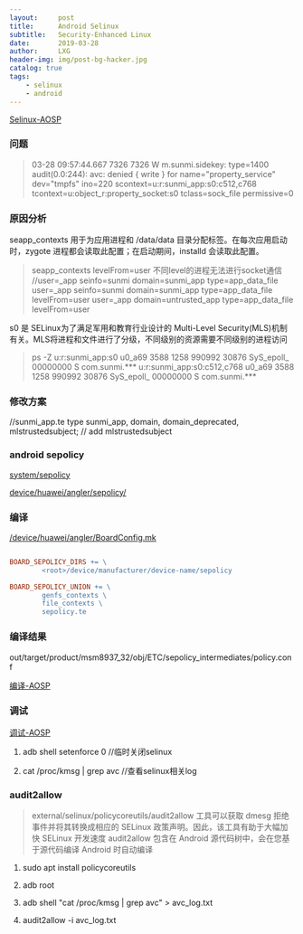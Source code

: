 ```yaml
---
layout:     post
title:      Android Selinux
subtitle:   Security-Enhanced Linux
date:       2019-03-28
author:     LXG
header-img: img/post-bg-hacker.jpg
catalog: true
tags:
    - selinux
    - android
---
```


[Selinux-AOSP](https://source.android.com/security/selinux)

### 问题

> 03-28 09:57:44.667  7326  7326 W m.sunmi.sidekey: type=1400 audit(0.0:244): avc: denied { write } for name="property_service" dev="tmpfs" ino=220 scontext=u:r:sunmi_app:s0:c512,c768 tcontext=u:object_r:property_socket:s0 tclass=sock_file permissive=0

### 原因分析

seapp_contexts 用于为应用进程和 /data/data 目录分配标签。在每次应用启动时，zygote 进程都会读取此配置；在启动期间，installd 会读取此配置。

> seapp_contexts
> levelFrom=user 不同level的进程无法进行socket通信
> //user=_app seinfo=sunmi domain=sunmi_app type=app_data_file
> user=_app seinfo=sunmi domain=sunmi_app type=app_data_file levelFrom=user
> user=_app domain=untrusted_app type=app_data_file levelFrom=user


s0 是 SELinux为了满足军用和教育行业设计的 Multi-Level Security(MLS)机制有关。MLS将进程和文件进行了分级，不同级别的资源需要不同级别的进程访问

> ps -Z
> u:r:sunmi_app:s0               u0_a69    3588  1258  990992 30876 SyS_epoll_ 00000000 S com.sunmi.***
> u:r:sunmi_app:s0:c512,c768     u0_a69    3588  1258  990992 30876 SyS_epoll_ 00000000 S com.sunmi.***

### 修改方案

//sunmi_app.te
type sunmi_app, domain, domain_deprecated, mlstrustedsubject; // add mlstrustedsubject

### android sepolicy

[system/sepolicy](http://androidxref.com/7.1.2_r36/xref/system/sepolicy/)

[device/huawei/angler/sepolicy/](http://androidxref.com/7.1.2_r36/xref/device/huawei/angler/sepolicy/)

### 编译

[/device/huawei/angler/BoardConfig.mk](http://androidxref.com/7.1.2_r36/xref/device/huawei/angler/BoardConfig.mk)

```makefile

BOARD_SEPOLICY_DIRS += \
        <root>/device/manufacturer/device-name/sepolicy

BOARD_SEPOLICY_UNION += \
        genfs_contexts \
        file_contexts \
        sepolicy.te
```

### 编译结果

out/target/product/msm8937_32/obj/ETC/sepolicy_intermediates/policy.conf

[编译-AOSP](https://source.android.com/security/selinux/build)

### 调试

[调试-AOSP](https://source.android.google.cn/security/selinux/validate)

1. adb shell setenforce 0   //临时关闭selinux

2. cat /proc/kmsg | grep avc  //查看selinux相关log

### audit2allow

> external/selinux/policycoreutils/audit2allow 工具可以获取 dmesg 拒绝事件并将其转换成相应的 SELinux 政策声明。因此，该工具有助于大幅加快 SELinux 开发速度
> audit2allow 包含在 Android 源代码树中，会在您基于源代码编译 Android 时自动编译

1. sudo apt install policycoreutils

2. adb root

3. adb shell "cat /proc/kmsg | grep avc" > avc_log.txt

4. audit2allow -i avc_log.txt




